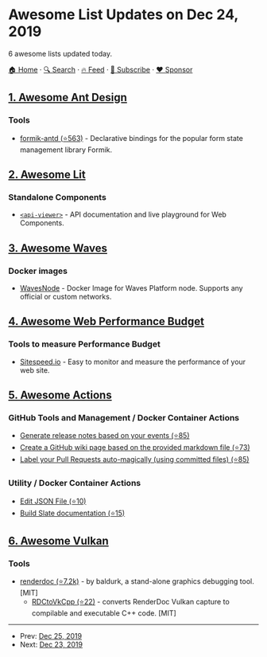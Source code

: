 # Awesome List Updates on Dec 24, 2019

6 awesome lists updated today.

[🏠 Home](/README.md) · [🔍 Search](https://www.trackawesomelist.com/search/) · [🔥 Feed](https://www.trackawesomelist.com/rss.xml) · [📮 Subscribe](https://trackawesomelist.us17.list-manage.com/subscribe?u=d2f0117aa829c83a63ec63c2f&id=36a103854c) · [❤️  Sponsor](https://github.com/sponsors/theowenyoung)



## [1. Awesome Ant Design](/content/websemantics/awesome-ant-design/README.md)

### Tools

*   [formik-antd (⭐563)](https://github.com/jannikbuschke/formik-antd) - Declarative bindings for the popular form state management library Formik.

## [2. Awesome Lit](/content/web-padawan/awesome-lit/README.md)

### Standalone Components

*   [`<api-viewer>`](https://github.com/web-padawan/api-viewer-element) - API documentation and live playground for Web Components.

## [3. Awesome Waves](/content/msmolyakov/awesome-waves/README.md)

### Docker images

*   [WavesNode](https://hub.docker.com/r/wavesplatform/wavesnode) - Docker Image for Waves Platform node. Supports any official or custom networks.

## [4. Awesome Web Performance Budget](/content/pajaydev/awesome-web-performance-budget/README.md)

### Tools to measure Performance Budget

*   [Sitespeed.io](https://www.sitespeed.io/) - Easy to monitor and measure the performance of your web site.

## [5. Awesome Actions](/content/sdras/awesome-actions/README.md)

### GitHub Tools and Management / Docker Container Actions

*   [Generate release notes based on your events (⭐85)](https://github.com/Decathlon/release-notes-generator-action)
*   [Create a GitHub wiki page based on the provided markdown file (⭐73)](https://github.com/Decathlon/wiki-page-creator-action)
*   [Label your Pull Requests auto-magically (using committed files) (⭐85)](https://github.com/Decathlon/pull-request-labeler-action)

### Utility / Docker Container Actions

*   [Edit JSON File (⭐10)](https://github.com/deef0000dragon1/json-edit-action)
*   [Build Slate documentation (⭐15)](https://github.com/Decathlon/slate-builder-action)

## [6. Awesome Vulkan](/content/vinjn/awesome-vulkan/README.md)

### Tools

*   [renderdoc (⭐7.2k)](https://github.com/baldurk/renderdoc) - by baldurk, a stand-alone graphics debugging tool. \[MIT]
    *   [RDCtoVkCpp (⭐22)](https://github.com/azhirnov/RDCtoVkCpp) - converts RenderDoc Vulkan capture to compilable and executable C++ code. \[MIT]

---

- Prev: [Dec 25, 2019](/content/2019/12/25/README.md)
- Next: [Dec 23, 2019](/content/2019/12/23/README.md)